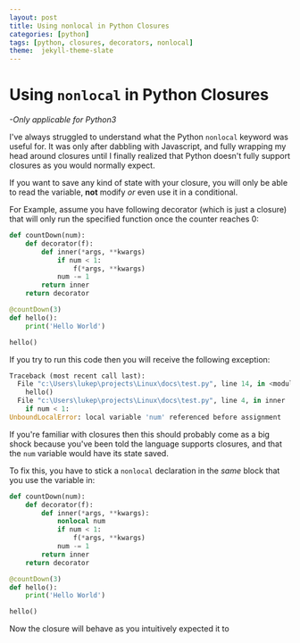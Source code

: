 ```yaml
---
layout: post
title: Using nonlocal in Python Closures
categories: [python]
tags: [python, closures, decorators, nonlocal]
theme:  jekyll-theme-slate
---
```

# Using `nonlocal` in Python Closures

*-Only applicable for Python3*

I've always struggled to understand what the Python `nonlocal` keyword was useful for. It was only after dabbling with Javascript, and fully wrapping my head around closures until I finally realized that Python doesn't fully support closures as you would normally expect.

If you want to save any kind of state with your closure, you will only be able to read the variable, **not** modify *or* even use it in a conditional.

For Example, assume you have following decorator (which is just a closure) that will only run the specified function once the counter reaches 0:

```python
def countDown(num):
    def decorator(f):
        def inner(*args, **kwargs)
            if num < 1:
                f(*args, **kwargs)
            num -= 1            
        return inner
    return decorator

@countDown(3)
def hello():
    print('Hello World')

hello()
```

If you try to run this code then you will receive the following exception:

```python
Traceback (most recent call last):
  File "c:\Users\lukep\projects\Linux\docs\test.py", line 14, in <module>
    hello()
  File "c:\Users\lukep\projects\Linux\docs\test.py", line 4, in inner
    if num < 1:
UnboundLocalError: local variable 'num' referenced before assignment
```


If you're familiar with closures then this should probably come as a big shock because you've been told the language supports closures, and that the `num` variable would have its state saved.

To fix this, you have to stick a `nonlocal` declaration in the *same* block that you use the variable in:

```python
def countDown(num):
    def decorator(f):
        def inner(*args, **kwargs):
            nonlocal num
            if num < 1:
                f(*args, **kwargs)
            num -= 1            
        return inner
    return decorator

@countDown(3)
def hello():
    print('Hello World')

hello()
```

Now the closure will behave as you intuitively expected it to